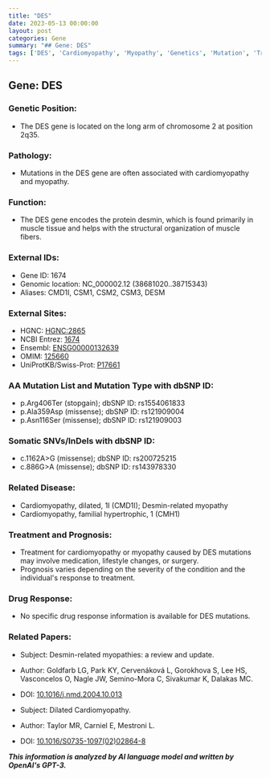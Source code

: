 ```yaml
---
title: "DES"
date: 2023-05-13 00:00:00
layout: post
categories: Gene
summary: "## Gene: DES"
tags: ['DES', 'Cardiomyopathy', 'Myopathy', 'Genetics', 'Mutation', 'Treatment', 'Prognosis', 'Research']
---
```


## Gene: DES

### Genetic Position:
- The DES gene is located on the long arm of chromosome 2 at position 2q35.

### Pathology:
- Mutations in the DES gene are often associated with cardiomyopathy and myopathy.

### Function:
- The DES gene encodes the protein desmin, which is found primarily in muscle tissue and helps with the structural organization of muscle fibers.

### External IDs:
- Gene ID: 1674
- Genomic location: NC_000002.12 (38681020..38715343)
- Aliases: CMD1I, CSM1, CSM2, CSM3, DESM

### External Sites:
- HGNC: [HGNC:2865]([Click](https://www.genenames.org/data/gene-symbol-report/#!/hgnc_id/HGNC:2865))
- NCBI Entrez: [1674]([Click](https://www.ncbi.nlm.nih.gov/gene/1674))
- Ensembl: [ENSG00000132639]([Click](https://www.ensembl.org/Homo_sapiens/Gene/Summary?g=ENSG00000132639))
- OMIM: [125660]([Click](https://www.omim.org/entry/125660))
- UniProtKB/Swiss-Prot: [P17661]([Click](https://www.uniprot.org/uniprot/P17661))

### AA Mutation List and Mutation Type with dbSNP ID:
- p.Arg406Ter (stopgain); dbSNP ID: rs1554061833
- p.Ala359Asp (missense); dbSNP ID: rs121909004
- p.Asn116Ser (missense); dbSNP ID: rs121909003

### Somatic SNVs/InDels with dbSNP ID:
- c.1162A>G (missense); dbSNP ID: rs200725215
- c.886G>A (missense); dbSNP ID: rs143978330

### Related Disease:
- Cardiomyopathy, dilated, 1I (CMD1I); Desmin-related myopathy
- Cardiomyopathy, familial hypertrophic, 1 (CMH1)

### Treatment and Prognosis:
- Treatment for cardiomyopathy or myopathy caused by DES mutations may involve medication, lifestyle changes, or surgery.
- Prognosis varies depending on the severity of the condition and the individual's response to treatment.

### Drug Response:
- No specific drug response information is available for DES mutations.

### Related Papers:

- Subject: Desmin-related myopathies: a review and update.
- Author: Goldfarb LG, Park KY, Cervenáková L, Gorokhova S, Lee HS, Vasconcelos O, Nagle JW, Semino-Mora C, Sivakumar K, Dalakas MC.
- DOI: [10.1016/j.nmd.2004.10.013]([Click](https://doi.org/10.1016/j.nmd.2004.10.013))

- Subject: Dilated Cardiomyopathy.
- Author: Taylor MR, Carniel E, Mestroni L.
- DOI: [10.1016/S0735-1097(02)02864-8]([Click](https://doi.org/10.1016/S0735-1097(02)02864-8))

**_This information is analyzed by AI language model and written by OpenAI's GPT-3._**